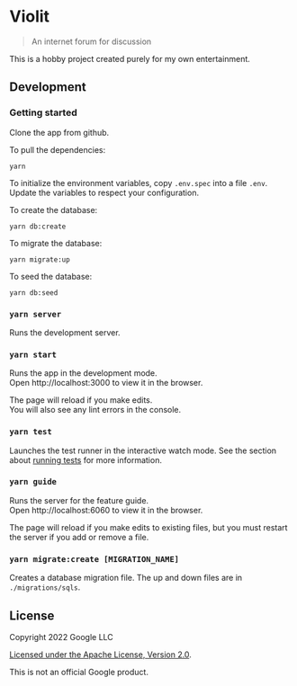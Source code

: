 # Violit

> An internet forum for discussion

This is a hobby project created purely for my own entertainment.

## Development

### Getting started

Clone the app from github.

To pull the dependencies:

```
yarn
```

To initialize the environment variables, copy `.env.spec` into a file `.env`.
Update the variables to respect your configuration.

To create the database:

```
yarn db:create
```

To migrate the database:

```
yarn migrate:up
```

To seed the database:

```
yarn db:seed
```

### `yarn server`

Runs the development server.

### `yarn start`

Runs the app in the development mode.  
Open http://localhost:3000 to view it in the browser.

The page will reload if you make edits.  
You will also see any lint errors in the console.

### `yarn test`

Launches the test runner in the interactive watch mode. See the section about
[running tests](https://facebook.github.io/create-react-app/docs/running-tests)
for more information.

### `yarn guide`

Runs the server for the feature guide.  
Open http://localhost:6060 to view it in the browser.

The page will reload if you make edits to existing files, but you must restart
the server if you add or remove a file.

### `yarn migrate:create [MIGRATION_NAME]`

Creates a database migration file. The up and down files are in
`./migrations/sqls`.

## License

Copyright 2022 Google LLC

[Licensed under the Apache License, Version 2.0](https://www.apache.org/licenses/LICENSE-2.0).

This is not an official Google product.
